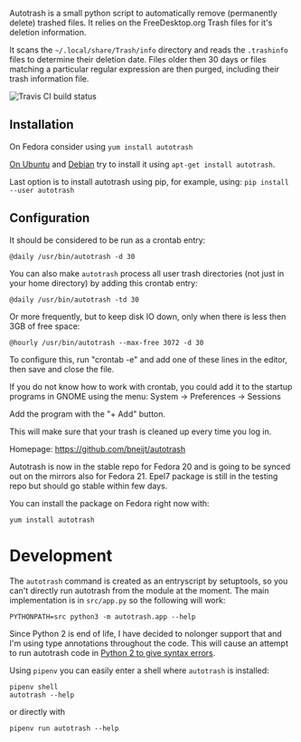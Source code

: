Autotrash is a small python script to automatically remove
(permanently delete) trashed files. It relies on the FreeDesktop.org
Trash files for it's deletion information.

It scans the `~/.local/share/Trash/info` directory and reads the `.trashinfo`
files to determine their deletion date. Files older then 30 days or files
matching a particular regular expression are then purged, including their
trash information file.

![Travis CI build status](https://api.travis-ci.org/bneijt/autotrash.svg)

Installation
------------

On Fedora consider using `yum install autotrash`

[On Ubuntu](http://packages.ubuntu.com/trusty/autotrash) and [Debian](https://packages.debian.org/search?keywords=autotrash&searchon=names&suite=stable&section=all) try to install it using `apt-get install autotrash`.

Last option is to install autotrash using pip, for example, using: `pip install --user autotrash`


Configuration
-------------
It should be considered to be run as a crontab entry:

    @daily /usr/bin/autotrash -d 30

You can also make `autotrash` process all user trash directories (not just in your home directory) by adding this crontab entry:

    @daily /usr/bin/autotrash -td 30

Or more frequently, but to keep disk IO down, only when there is less then 3GB of free space:

    @hourly /usr/bin/autotrash --max-free 3072 -d 30

To configure this, run "crontab -e" and add one of these lines in the
editor, then save and close the file.

If you do not know how to work with crontab, you could add it to the startup
programs in GNOME using the menu: System -> Preferences -> Sessions

Add the program with the "+ Add" button.

This will make sure that your trash is cleaned up every time you log in.

Homepage: https://github.com/bneijt/autotrash

Autotrash is now in the stable repo for Fedora 20 and is going to be synced out on the mirrors also for Fedora 21.
Epel7 package is still in the testing repo but should go stable within few days.

You can install the package on Fedora right now with:

    yum install autotrash

Development
===========

The `autotrash` command is created as an entryscript by setuptools, so you can't directly run autotrash from the module at the moment. The main implementation is in `src/app.py` so the following will work:

    PYTHONPATH=src python3 -m autotrash.app --help

Since Python 2 is end of life, I have decided to nolonger support that and I'm using type annotations throughout the code. This will cause an attempt to run autotrash code in [Python 2 to give syntax errors](https://github.com/bneijt/autotrash/issues/19).

Using `pipenv` you can easily enter a shell where `autotrash` is installed:

    pipenv shell
    autotrash --help

or directly with

    pipenv run autotrash --help

